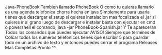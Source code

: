 Java-PhoneBook Tambien llamado PhoneBook O como tu quieras llamarlo es una agenda telefonica chorra hecha en java
Simplemente para usarla tienes que descargar el setup si quieres instalacion mas focalizada el .jar si quieres ir al grano luego de descargar e instalar basta con ejecutar en cmd o powershell el comando,
java -jar PhoneBook-Spanish.jar
Y Te apareceran Todos los comandos que puedes ejecutar
AVISO! Siempre que termines de Colcar todos los numeros telefonicos tienes que escribir 5 para guardar todo en un archivo de texto y entonces puedes cerrar el programa
Releases Mas Completas Pronto ^^
